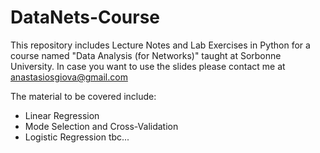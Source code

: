 # DataNets-Course
This repository includes Lecture Notes and Lab Exercises in Python for a course named "Data Analysis (for Networks)" taught at Sorbonne University. 
In case you want to use the slides please contact me at anastasiosgiova@gmail.com

The material to be covered include:
- Linear Regression
- Mode Selection and Cross-Validation
- Logistic Regression
tbc...
